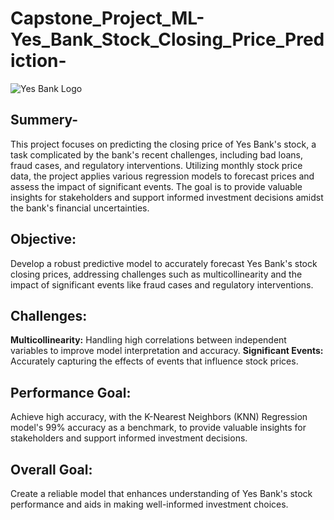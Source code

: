 # Capstone_Project_ML-Yes_Bank_Stock_Closing_Price_Prediction-

![Yes Bank Logo](https://drive.google.com/uc?export=view&id=1FxCC_KnScnjBt0ssblvVZ1Mlym3fPUpI)

## Summery-
This project focuses on predicting the closing price of Yes Bank's stock, a task complicated by the bank's recent challenges, including bad loans, fraud cases, and regulatory interventions. Utilizing monthly stock price data, the project applies various regression models to forecast prices and assess the impact of significant events. The goal is to provide valuable insights for stakeholders and support informed investment decisions amidst the bank's financial uncertainties.
## Objective:
Develop a robust predictive model to accurately forecast Yes Bank's stock closing prices, addressing challenges such as multicollinearity and the impact of significant events like fraud cases and regulatory interventions.

## Challenges:

**Multicollinearity:** Handling high correlations between independent variables to improve model interpretation and accuracy.
**Significant Events:** Accurately capturing the effects of events that influence stock prices.

## Performance Goal:
Achieve high accuracy, with the K-Nearest Neighbors (KNN) Regression model's 99% accuracy as a benchmark, to provide valuable insights for stakeholders and support informed investment decisions.

## Overall Goal:
Create a reliable model that enhances understanding of Yes Bank's stock performance and aids in making well-informed investment choices.






